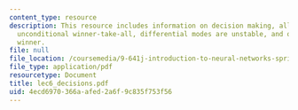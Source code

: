 ```yaml
---
content_type: resource
description: This resource includes information on decision making, all-to-all inhibition,
  unconditional winner-take-all, differential modes are unstable, and one possible
  winner.
file: null
file_location: /coursemedia/9-641j-introduction-to-neural-networks-spring-2005/4ecd6970366aafed2a6f9c835f753f56_lec6_decisions.pdf
file_type: application/pdf
resourcetype: Document
title: lec6_decisions.pdf
uid: 4ecd6970-366a-afed-2a6f-9c835f753f56
---
```

